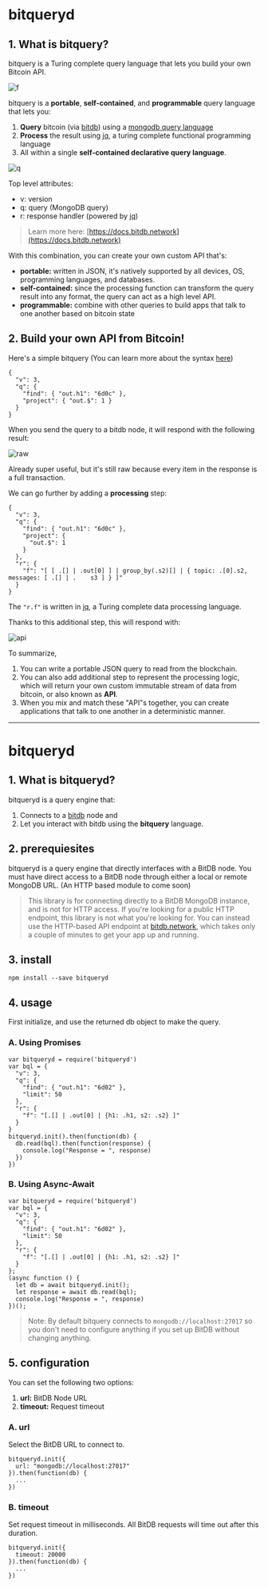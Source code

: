 # bitqueryd

## 1. What is bitquery?

bitquery is a Turing complete query language that lets you build your own Bitcoin API.

![f](./f.png)

bitquery is a **portable**, **self-contained**, and **programmable** query language that lets you:

1. **Query** bitcoin (via [bitdb](https://bitdb.network)) using a [mongodb query language](https://docs.mongodb.com/manual/tutorial/query-documents/)
2. **Process** the result using [jq](https://en.wikipedia.org/wiki/Jq_(programming_language)), a turing complete functional programming language
3. All within a single **self-contained declarative query language**.

![q](./q.png)

Top level attributes:

- v: version
- q: query (MongoDB query)
- r: response handler (powered by [jq](https://stedolan.github.io/jq/))

> Learn more here: [https://docs.bitdb.network](https://docs.bitdb.network)

With this combination, you can create your own custom API that's:

- **portable:** written in JSON, it's natively supported by all devices, OS, programming languages, and databases.
- **self-contained:** since the processing function can transform the query result into any format, the query can act as a high level API.
- **programmable:** combine with other queries to build apps that talk to one another based on bitcoin state

## 2. Build your own API from Bitcoin!

Here's a simple bitquery (You can learn more about the syntax [here](https://docs.bitdb.network/query))

```
{
  "v": 3,
  "q": {
    "find": { "out.h1": "6d0c" },
    "project": { "out.$": 1 }
  }
}
```

When you send the query to a bitdb node, it will respond with the following result:

![raw](./raw.png)

Already super useful, but it's still raw because every item in the response is a full transaction.

We can go further by adding a **processing** step:


```
{
  "v": 3,
  "q": {
    "find": { "out.h1": "6d0c" },
    "project": {
      "out.$": 1
    }
  },
  "r": {
    "f": "[ [ .[] | .out[0] ] | group_by(.s2)[] | { topic: .[0].s2, messages: [ .[] | .    s3 ] } ]"
  }
}
```

The `"r.f"` is written in [jq](https://stedolan.github.io/jq/), a Turing complete data processing language.

Thanks to this additional step, this will respond with:

![api](./api.png)

To summarize,

1. You can write a portable JSON query to read from the blockchain.
2. You can also add additional step to represent the processing logic, which will return your own custom immutable stream of data from bitcoin, or also known as **API**.
2. When you mix and match these "API"s together, you can create applications that talk to one another in a deterministic manner.

---

# bitqueryd

## 1. What is bitqueryd?

bitqueryd is a query engine that:

1. Connects to a [bitdb](https://bitdb.network) node and
2. Let you interact with bitdb using the **bitquery** language.


## 2. prerequiesites

bitqueryd is a query engine that directly interfaces with a BitDB node. You must have direct access to a BitDB node through either a local or remote MongoDB URL. (An HTTP based module to come soon)

> This library is for connecting directly to a BitDB MongoDB instance, and is not for HTTP access. If you're looking for a public HTTP endpoint, this library is not what you're looking for. You can instead use the HTTP-based API endpoint at [bitdb.network](https://bitdb.network), which takes only a couple of minutes to get your app up and running.

## 3. install

```
npm install --save bitqueryd
```

## 4. usage

First initialize, and use the returned db object to make the query. 

### A. Using Promises


```
var bitqueryd = require('bitqueryd')
var bql = {
  "v": 3,
  "q": {
    "find": { "out.h1": "6d02" },
    "limit": 50
  },
  "r": {
    "f": "[.[] | .out[0] | {h1: .h1, s2: .s2} ]"
  }
}
bitqueryd.init().then(function(db) {
  db.read(bql).then(function(response) {
    console.log("Response = ", response)
  })
})
```

### B. Using Async-Await

```
var bitqueryd = require('bitqueryd')
var bql = {
  "v": 3,
  "q": {
    "find": { "out.h1": "6d02" },
    "limit": 50
  },
  "r": {
    "f": "[.[] | .out[0] | {h1: .h1, s2: .s2} ]"
  }
};
(async function () {
  let db = await bitqueryd.init();
  let response = await db.read(bql);
  console.log("Response = ", response)
})();
```

> Note: By default bitquery connects to `mongodb://localhost:27017` so you don't need to configure anything if you set up BitDB without changing anything.


## 5. configuration

You can set the following two options:

1. **url:** BitDB Node URL
2. **timeout:** Request timeout

### A. url

Select the BitDB URL to connect to. 

```
bitqueryd.init({
  url: "mongodb://localhost:27017"
}).then(function(db) {
  ...
})
```

### B. timeout

Set request timeout in milliseconds. All BitDB requests will time out after this duration.

```
bitqueryd.init({
  timeout: 20000
}).then(function(db) {
  ...
})
```
